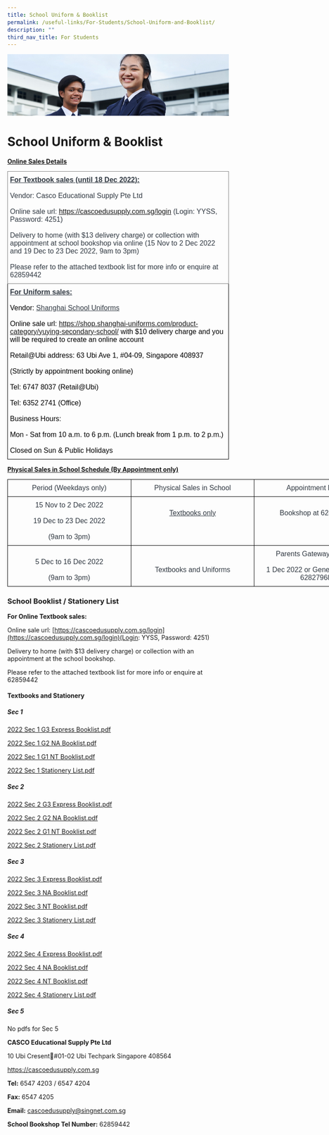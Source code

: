 ```yaml
---
title: School Uniform & Booklist
permalink: /useful-links/For-Students/School-Uniform-and-Booklist/
description: ""
third_nav_title: For Students
---
```

![](/images/Useful%20Links.jpg)

School Uniform & Booklist
=========================
<u><b>Online Sales Details</u></b>

<style type="text/css">
.tg  {border-collapse:collapse;border-spacing:0;}
.tg td{border-color:black;border-style:solid;border-width:1px;font-family:Arial, sans-serif;font-size:14px;
  overflow:hidden;padding:10px 5px;word-break:normal;}
.tg th{border-color:black;border-style:solid;border-width:1px;font-family:Arial, sans-serif;font-size:14px;
  font-weight:normal;overflow:hidden;padding:10px 5px;word-break:normal;}
.tg .tg-lndf{color:#313942;font-size:16px;text-align:left;vertical-align:top}
.tg .tg-7pn6{border-color:inherit;color:#313942;font-size:16px;text-align:left;vertical-align:top}
</style>
<table class="tg">
<thead>
  <tr>
    <th class="tg-7pn6"><span style="font-weight:bold;text-decoration:underline">For Textbook sales (until 18 Dec 2022):</span><br><br>Vendor: Casco Educational Supply Pte Ltd<br><br>Online sale url: <a href="https://cascoedusupply.com.sg/login" target="_blank" rel="noopener noreferrer">https://cascoedusupply.com.sg/login</a> (Login: YYSS, Password: 4251)<br><br>Delivery to home (with $13 delivery charge) or collection with appointment at school bookshop via online (15 Nov to 2 Dec 2022 and 19 Dec to 23 Dec 2022, 9am to 3pm)<br><br>Please refer to the attached textbook list for more info or enquire at 62859442<br></th>
  </tr>
</thead>
<tbody>
  <tr>
    <td class="tg-lndf"><span style="font-weight:bold;text-decoration:underline">For Uniform sales:</span><br><br><span style="color:black">Vendor:</span> <span style="text-decoration:underline">Shanghai School Uniforms</span><br><br><span style="color:black">Online sale url:</span> <a href="https://shop.shanghai-uniforms.com/product-category/yuying-secondary-school/" target="_blank" rel="noopener noreferrer">https://shop.shanghai-uniforms.com/product-category/yuying-secondary-school/</a><span style="color:black"> with $10 delivery charge and you will be required to create an online account</span><br><br><span style="color:black">Retail@Ubi address: 63 Ubi Ave 1, #04-09, Singapore 408937</span><br><br><span style="color:black">(Strictly by appointment booking online)</span><br><br><span style="color:black">Tel: 6747 8037 (Retail@Ubi)</span><br><br><span style="color:black">Tel: 6352 2741 (Office)</span><br><br><span style="color:black">Business Hours:</span><br><br><span style="color:black">Mon - Sat from 10 a.m. to 6 p.m. (Lunch break from 1 p.m. to 2 p.m.)</span><br><br><span style="color:black">Closed on Sun &amp; Public Holidays</span><br></td>
  </tr>
</tbody>
</table>

<u><b>Physical Sales in School Schedule (By Appointment only)</u></b>

<style type="text/css">
.tg  {border-collapse:collapse;border-spacing:0;}
.tg td{border-color:black;border-style:solid;border-width:1px;font-family:Arial, sans-serif;font-size:14px;
  overflow:hidden;padding:10px 5px;word-break:normal;}
.tg th{border-color:black;border-style:solid;border-width:1px;font-family:Arial, sans-serif;font-size:14px;
  font-weight:normal;overflow:hidden;padding:10px 5px;word-break:normal;}
.tg .tg-6vy7{color:#313942;font-size:16px;text-align:center;text-decoration:underline;vertical-align:top}
.tg .tg-9h17{color:#313942;font-size:16px;text-align:center;vertical-align:top}
</style>
<table class="tg" style="undefined;table-layout: fixed; width: 843px">
<colgroup>
<col style="width: 281px">
<col style="width: 281px">
<col style="width: 281px">
</colgroup>
<thead>
  <tr>
    <th class="tg-9h17">Period (Weekdays only)</th>
    <th class="tg-9h17">Physical Sales in School</th>
    <th class="tg-9h17">Appointment Mode</th>
  </tr>
</thead>
<tbody>
  <tr>
    <td class="tg-9h17">15 Nov to 2 Dec 2022<br><br>19 Dec to 23 Dec 2022<br><br>(9am to 3pm)</td>
    <td class="tg-6vy7"><br>Textbooks only</td>
    <td class="tg-9h17"><br>Bookshop at 62859442</td>
  </tr>
  <tr>
    <td class="tg-9h17"><br>5 Dec to 16 Dec 2022<br><br>(9am to 3pm)</td>
    <td class="tg-9h17"><br><br>Textbooks and Uniforms</td>
    <td class="tg-9h17">Parents Gateway (PG) by <br><br>1 Dec 2022 or General Office at 62827968<br></td>
  </tr>
</tbody>
</table>

### School Booklist / Stationery List


**For Online Textbook sales:** 

Online sale url: [https://cascoedusupply.com.sg/login](https://cascoedusupply.com.sg/login)(Login: YYSS, Password: 4251)  

  

Delivery to home (with $13 delivery charge) or collection with an appointment at the school bookshop.

  

Please refer to the attached textbook list for more info or enquire at 62859442


#### **Textbooks and Stationery**

##### **Sec 1**

[2022 Sec 1 G3 Express Booklist.pdf](/files/2022%20Sec%201%20G3%20Express%20Booklist.pdf)

[2022 Sec 1 G2 NA Booklist.pdf](/files/2022%20Sec%201%20G2%20NA%20Booklist.pdf)

[2022 Sec 1 G1 NT Booklist.pdf](/files/2022%20Sec%201%20G1%20NT%20Booklist.pdf)

[2022 Sec 1 Stationery List.pdf](/files/2022%20Sec%201%20Stationery%20List.pdf)

##### **Sec 2**

[2022 Sec 2 G3 Express Booklist.pdf](/files/2022%20Sec%202%20G3%20Express%20Booklist.pdf)

[2022 Sec 2 G2 NA Booklist.pdf](/files/2022%20Sec%202%20G2%20NA%20Booklist.pdf)

[2022 Sec 2 G1 NT Booklist.pdf](/files/2022%20Sec%202%20G1%20NT%20Booklist.pdf)

[2022 Sec 2 Stationery List.pdf](/files/2022%20Sec%202%20Stationery%20List.pdf)

##### **Sec 3**

[2022 Sec 3 Express Booklist.pdf](/files/2022%20Sec%203%20Express%20Booklist.pdf)

[2022 Sec 3 NA Booklist.pdf](/files/2022%20Sec%203%20NA%20Booklist.pdf)

[2022 Sec 3 NT Booklist.pdf](/files/2022%20Sec%203%20NT%20Booklist.pdf)

[2022 Sec 3 Stationery List.pdf](https://yuyingsec.moe.edu.sg/qql/slot/u201/2022/Useful%20Links/For%20Students/Book/2022%20Sec%203%20Stationery%20List.pdf)


##### **Sec 4**

[2022 Sec 4 Express Booklist.pdf](/files/2022%20Sec%204%20Express%20Booklist.pdf)

[2022 Sec 4 NA Booklist.pdf](/files/2022%20Sec%204%20NA%20Booklist.pdf)

[2022 Sec 4 NT Booklist.pdf](/files/2022%20Sec%204%20NT%20Booklist.pdf)

[2022 Sec 4 Stationery List.pdf](/files/2022%20Sec%204%20Stationery%20List.pdf)

##### **Sec 5**

No pdfs for Sec 5


**CASCO Educational Supply Pte Ltd**

10 Ubi Cresent#01-02 Ubi Techpark Singapore 408564

https://cascoedusupply.com.sg

  

**Tel:** 6547 4203 / 6547 4204  

**Fax:** 6547 4205

**Email:** cascoedusupply@singnet.com.sg

**School Bookshop Tel Number:** 62859442